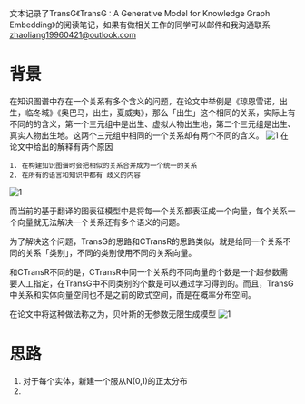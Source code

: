 文本记录了TransG《TransG : A Generative Model for Knowledge Graph Embedding》的阅读笔记，如果有做相关工作的同学可以邮件和我沟通联系  zhaoliang19960421@outlook.com

# 背景
在知识图谱中存在一个关系有多个含义的问题，在论文中举例是《琼恩雪诺，出生，临冬城》《奥巴马，出生，夏威夷》，那么「出生」这个相同的关系，实际上有不同的的含义，第一个三元组中是出生、虚拟人物出生地，第二个三元组是出生、真实人物出生地。这两个三元组中相同的一个关系却有两个不同的含义。
![1](https://note.youdao.com/yws/public/resource/f97529f58c24ed5763a838a3bf7976d1/xmlnote/24C7F360AD764F0D997417A7CAB2C3A9/3986)
在论文中给出的解释有两个原因
    
    1. 在构建知识图谱时会把相似的关系合并成为一个统一的关系
    2. 在所有的语言和知识中都有 歧义的内容
![1](https://note.youdao.com/yws/public/resource/f97529f58c24ed5763a838a3bf7976d1/xmlnote/4357A4F185DC40F1A713C2EE5231807D/3988)

而当前的基于翻译的图表征模型中是将每一个关系都表征成一个向量，每个关系一个向量就无法解决一个关系还有多个语义的问题。

为了解决这个问题，TransG的思路和CTransR的思路类似，就是给同一个关系不同的关系「类别」，不同的类别使用不同的关系向量。

和CTransR不同的是，CTransR中同一个关系的不同向量的个数是一个超参数需要人工指定，在TransG中不同类别的个数是可以通过学习得到的。而且，TransG中关系和实体向量空间也不是之前的欧式空间，而是在概率分布空间。

在论文中将这种做法称之为，贝叶斯的无参数无限生成模型
![1](https://note.youdao.com/yws/public/resource/f97529f58c24ed5763a838a3bf7976d1/xmlnote/E6385F6F1CDE458388B11792AA379C4D/3993)

# 思路

1. 对于每个实体，新建一个服从N(0,1)的正太分布
2. 

